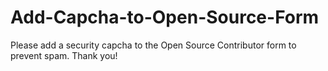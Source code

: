 # Add-Capcha-to-Open-Source-Form
Please add a security capcha to the Open Source Contributor form to prevent spam. Thank you!
